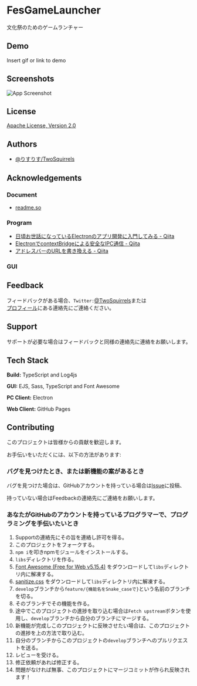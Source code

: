 <!--
![Logo](https://dev-to-uploads.s3.amazonaws.com/uploads/articles/th5xamgrr6se0x5ro4g6.png)
-->
# FesGameLauncher

文化祭のためのゲームランチャー


## Demo

Insert gif or link to demo

  
## Screenshots

![App Screenshot](https://via.placeholder.com/468x300?text=App+Screenshot+Here)

  
## License

[Apache License, Version 2.0](/LICENSE)
<!--
  
## Usage/Examples

```javascript
import Component from 'my-project'

function App() {
  return <Component />
}
```

  
## Features

- Light/dark mode toggle
- Live previews
- Fullscreen mode
- Cross platform

  
## FAQ

#### Question 1

Answer 1

#### Question 2

Answer 2
-->
  
## Authors

- [@りすりす/TwoSquirrels](https://github.com/TwoSquirrels)

  
## Acknowledgements

  
### Document

- [readme.so](https://readme.so/)

  
### Program

- [日頃お世話になっているElectronのアプリ開発に入門してみる - Qiita](https://qiita.com/y-tsutsu/items/179717ecbdcc27509e5a)
- [ElectronでcontextBridgeによる安全なIPC通信 - Qiita](https://qiita.com/pochman/items/64b34e9827866664d436)
- [アドレスバーのURLを書き換える - Qiita](https://qiita.com/nightyknite/items/b350dc95f7da089a516a)

  
### GUI


  
## Feedback

フィードバックがある場合、`Twitter:`[@TwoSquirrels](https://twitter.com/)または  
[プロフィール](https://github.com/TwoSquirrels)にある連絡先にご連絡ください。

  
## Support

サポートが必要な場合はフィードバックと同様の連絡先に連絡をお願いします。

  
## Tech Stack

**Build:** TypeScript and Log4js

**GUI:** EJS, Sass, TypeScript and Font Awesome

**PC Client:** Electron

**Web Client:** GitHub Pages

  
## Contributing

このプロジェクトは皆様からの貢献を歓迎します。

お手伝いをいただくには、以下の方法があります:

  
### バグを見つけたとき、または新機能の案があるとき

バグを見つけた場合は、GitHubアカウントを持っている場合は[Issue](https://github.com/TwoSquirrels/FesGameLauncher/issues)に投稿、

持っていない場合はFeedbackの連絡先にご連絡をお願いします。

  
### あなたがGitHubのアカウントを持っているプログラマーで、プログラミングを手伝いたいとき

1. Supportの連絡先にその旨を連絡し許可を得る。
2. このプロジェクトをフォークする。
3. `npm i`を叩きnpmモジュールをインストールする。
4. `libs`ディレクトリを作る。
5. [Font Awesome (Free for Web v5.15.4)](https://use.fontawesome.com/releases/v5.15.4/fontawesome-free-5.15.4-web.zip) をダウンロードして`libs`ディレクトリ内に解凍する。
6. [sanitize.css](https://github.com/csstools/sanitize.css/archive/refs/tags/12.0.1.zip) をダウンロードして`libs`ディレクトリ内に解凍する。
7. `develop`ブランチから`feature/{機能名をSnake_caseで}`という名前のブランチを切る。
8. そのブランチでその機能を作る。
9. 途中でこのプロジェクトの進捗を取り込む場合は`Fetch upstream`ボタンを使用し、`develop`ブランチから自分のブランチにマージする。
10. 新機能が完成しこのプロジェクトに反映させたい場合は、このプロジェクトの進捗を上の方法で取り込む。
11. 自分のブランチからこのプロジェクトの`develop`ブランチへのプルリクエストを送る。
12. レビューを受ける。
13. 修正依頼があれば修正する。
14. 問題がなければ無事、このプロジェクトにマージコミットが作られ反映されます！

  
